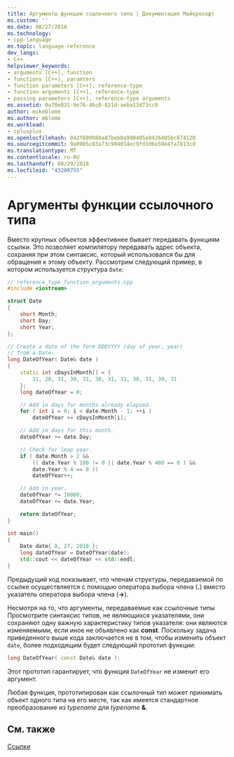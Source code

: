 ```yaml
---
title: Аргументы функции ссылочного типа | Документация Майкрософт
ms.custom: ''
ms.date: 08/27/2018
ms.technology:
- cpp-language
ms.topic: language-reference
dev_langs:
- C++
helpviewer_keywords:
- arguments [C++], function
- functions [C++], paramters
- function parameters [C++], reference-type
- function arguments [C++], reference-type
- passing parameters [C++], reference-type arguments
ms.assetid: 0a70e831-9e76-46c0-821d-aeba13d73cc0
author: mikeblome
ms.author: mblome
ms.workload:
- cplusplus
ms.openlocfilehash: 042f609988a87beb8a990405e0426405bc874128
ms.sourcegitcommit: 9a0905c03a73c904014ec9fd3d6e59e4fa7813cd
ms.translationtype: MT
ms.contentlocale: ru-RU
ms.lasthandoff: 08/29/2018
ms.locfileid: "43209755"
---
```

# <a name="reference-type-function-arguments"></a>Аргументы функции ссылочного типа

Вместо крупных объектов эффективнее бывает передавать функциям ссылки. Это позволяет компилятору передавать адрес объекта, сохраняя при этом синтаксис, который использовался бы для обращения к этому объекту. Рассмотрим следующий пример, в котором используется структура `Date`:

```cpp
// reference_type_function_arguments.cpp
#include <iostream>

struct Date
{
    short Month;
    short Day;
    short Year;
};

// Create a date of the form DDDYYYY (day of year, year)
// from a Date.
long DateOfYear( Date& date )
{
    static int cDaysInMonth[] = {
        31, 28, 31, 30, 31, 30, 31, 31, 30, 31, 30, 31
    };
    long dateOfYear = 0;

    // Add in days for months already elapsed.
    for ( int i = 0; i < date.Month - 1; ++i )
        dateOfYear += cDaysInMonth[i];

    // Add in days for this month.
    dateOfYear += date.Day;

    // Check for leap year.
    if ( date.Month > 2 &&
        (( date.Year % 100 != 0 || date.Year % 400 == 0 ) &&
        date.Year % 4 == 0 ))
        dateOfYear++;

    // Add in year.
    dateOfYear *= 10000;
    dateOfYear += date.Year;

    return dateOfYear;
}

int main()
{
    Date date{ 8, 27, 2018 };
    long dateOfYear = DateOfYear(date);
    std::cout << dateOfYear << std::endl;
}
```

Предыдущий код показывает, что членам структуры, передаваемой по ссылке осуществляется с помощью оператора выбора члена (**.**) вместо указатель оператора выбора члена (**->**).

Несмотря на то, что аргументы, передаваемые как ссылочные типы Просмотрите синтаксис типов, не являющихся указателями, они сохраняют одну важную характеристику типов указателя: они являются изменяемыми, если иное не объявлено как **const**. Поскольку задача приведенного выше кода заключается не в том, чтобы изменить объект `date`, более подходящим будет следующий прототип функции:

```cpp
long DateOfYear( const Date& date );
```

Этот прототип гарантирует, что функция `DateOfYear` не изменит его аргумент.

Любая функция, прототипирован как ссылочный тип может принимать объект одного типа на его месте, так как имеется стандартное преобразование из *typename* для *typename* <strong>&</strong>.

## <a name="see-also"></a>См. также

[Ссылки](../cpp/references-cpp.md)<br/>
